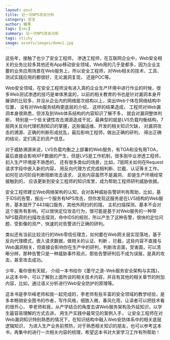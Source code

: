```yaml
---
layout: post
title: 记一次NPS攻击分析 
category: 安全 
author: 糖果
tags: [sec]
summary: 记一次NPS攻击分析
tags: sticky
image: assets/images/demo1.jpg
---
```


这些年，接触了也少了安全工程师， 渗透工程师，在互联网企业中，Web安全相关的业务比较多其他还有App移动安全领域，Web用的几乎是都多，因为企业主要的业务应用场景在Web服务上，所以安全工程师，对Web相关的技术、工具、测试实践应用的都很好，无论漏洞复现， 还是POC等。

Web安全领域，在安全工程师没有进入真的企业生产环境中进行作业的时候，很多Web测试渗透的技巧是单体黑盒的，以前的相关教育的书也是针对漏洞本身开展讲的比较多，并没从企业内的网络层次结构以上，突出Web个体在网络结构中位置， 没有对Web服务结构更底层的介绍， 这样的结果造成， 工程师对Web漏洞本身很熟悉，但涉及到Web体系结构的内容知识了解不多， 就会对漏洞整体判断， 特别是一个些关键性攻击溯源造成干扰，最典型的就是LVS负载均衡结构，7层网关反向代理机制知识的掌握，这些偏运维、开发的相关知识欠缺， 对漏洞攻击的溯源、正确的判断形成扰乱，最后影响工程师，做出正确的研判， 得出正确的结论，定们真正的资产信息。

对于威胁溯源来说，LVS负载均衡之上部署的Web服务，有TOA和没有用TOA，最后直接会影响XFF数据的产生，但是LVS是工作机制，很多刚毕业渗透工程师，初入生产环境是不熟悉的， 还有很多类似的场景，比如，7层网关如何在Request请求字段中嵌入新的内容， 用反向代理方式完成相判断、拦截、认证等关工作。如何在访问阶段判断阻断攻击请求， 这些内容虽然不是漏洞， 却是生产环境经常接触到的， 应该更新到安全工程师的知识库里，成为帮助工程师研判威胁依据。

安全工程师建立Web网络架构的认知，会对各种威胁告警研判有帮助，比如，基于IDS的告警，报出一个服务有NPS攻击，但你发现这服务是在LVS结构的Web服务，基本就开了443端口服务，其他外网扫的的描， 主机扫描探测，基本不会对这个服务有影响，可以很快定位攻击行为，很可能是基于对Web服务的一种带NPS载荷的扫描攻击探测，命中IDS的规则，所以产生了这种告警，很快的定位问题、受影像的资产、快速的对告警进行正确的研判。

类似还有当前比较流行的Web零信任理念，如何要在Web网关层实现落地，基于反向代理模式，嵌入请求数据，做相关的认证、判断 、拦截，这些内容不直接与Web漏洞相关，但直接会影响你在生产中的研判，判断攻击面，受害面，可以清晰分辨，那种告警只是一种威胁事件观点，那些告警研判后不成为误报，是真的攻击，甚至攻击成功。

少年，看你很有天赋， 介绍一本书给你《墨守之道-Web服务安全架构与实践》， 从这本书中，可以了解到上面所谈的相关技术内容，并且有其他的相关章节的附加内容，比如，通过语义分析进行Web安全防护的原理等。

这本书是李华峰老师和我一起完成的，李老师有些丰富的安全领域的教学经验，是多本畅销安全图书的作者，写作风格，细致入微，春风化雨，让读者可以把技术看的很开心， 李老师和我，从产学结合的角度去讲Web服务架构及外延知识，以学生最容易理解的方式去讲， 用生产实践中最常见的案例入手， 让安全工程师在对Web漏洞知识特别熟悉的情况下，在知识结构中融入Web安防体系中的相关底层逻辑知识， 为进入生产业务前预热，对于熟悉相关知识的朋友，也可以参考这本书，再集中的进行一次相关内容的梳理，希望这本书对大家学习工作有所帮助！





